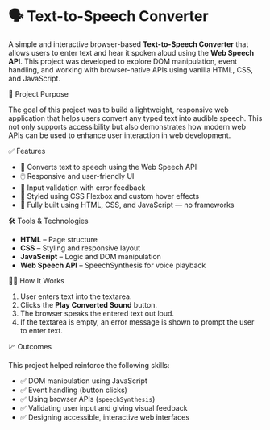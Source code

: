 # 🗣️ Text-to-Speech Converter

A simple and interactive browser-based **Text-to-Speech Converter** that allows users to enter text and hear it spoken aloud using the **Web Speech API**. This project was developed to explore DOM manipulation, event handling, and working with browser-native APIs using vanilla HTML, CSS, and JavaScript.



 📌 Project Purpose

The goal of this project was to build a lightweight, responsive web application that helps users convert any typed text into audible speech. This not only supports accessibility but also demonstrates how modern web APIs can be used to enhance user interaction in web development.

 ✅ Features

- 🎤 Converts text to speech using the Web Speech API  
- 🖱️ Responsive and user-friendly UI  
- 🚫 Input validation with error feedback  
- 🎨 Styled using CSS Flexbox and custom hover effects  
- 🧠 Fully built using HTML, CSS, and JavaScript — no frameworks

🛠️ Tools & Technologies

- **HTML** – Page structure  
- **CSS** – Styling and responsive layout  
- **JavaScript** – Logic and DOM manipulation  
- **Web Speech API** – SpeechSynthesis for voice playback


👨‍💻 How It Works

1. User enters text into the textarea.
2. Clicks the **Play Converted Sound** button.
3. The browser speaks the entered text out loud.
4. If the textarea is empty, an error message is shown to prompt the user to enter text.



📈 Outcomes

This project helped reinforce the following skills:
- ✅ DOM manipulation using JavaScript
- ✅ Event handling (button clicks)
- ✅ Using browser APIs (`speechSynthesis`)
- ✅ Validating user input and giving visual feedback
- ✅ Designing accessible, interactive web interfaces

